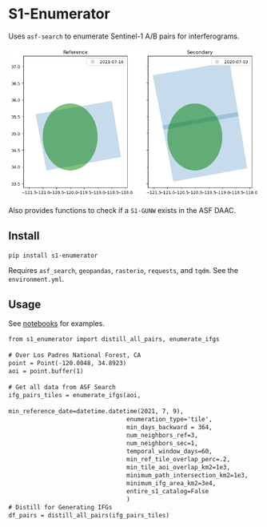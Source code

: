# S1-Enumerator

Uses `asf-search` to enumerate Sentinel-1 A/B pairs for interferograms.

![example](example.png)

Also provides functions to check if a `S1-GUNW` exists in the ASF DAAC.

## Install

`pip install s1-enumerator`

Requires `asf_search`, `geopandas`, `rasterio`, `requests`, and `tqdm`. See the `environment.yml`.

## Usage

See [notebooks](notebooks/) for examples.

```
from s1_enumerator import distill_all_pairs, enumerate_ifgs

# Over Los Padres National Forest, CA
point = Point(-120.0048, 34.8923)
aoi = point.buffer(1)

# Get all data from ASF Search
ifg_pairs_tiles = enumerate_ifgs(aoi,
                                 min_reference_date=datetime.datetime(2021, 7, 9),
                                 enumeration_type='tile',
                                 min_days_backward = 364,
                                 num_neighbors_ref=3,
                                 num_neighbors_sec=1,
                                 temporal_window_days=60,
                                 min_ref_tile_overlap_perc=.2,
                                 min_tile_aoi_overlap_km2=1e3,
                                 minimum_path_intersection_km2=1e3,
                                 minimum_ifg_area_km2=3e4,
                                 entire_s1_catalog=False
                                 )
# Distill for Generating IFGs
df_pairs = distill_all_pairs(ifg_pairs_tiles)
```

